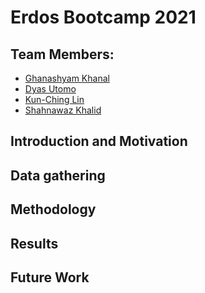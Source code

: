 # Erdos Bootcamp 2021

## Team Members: 
- [Ghanashyam Khanal](https://www.linkedin.com/in/ghanashyam-khanal/)
- [Dyas Utomo](https://www.linkedin.com/in/dyasutomo/)
- [Kun-Ching Lin](https://www.linkedin.com/in/kung-ching-lin/)
- [Shahnawaz Khalid](https://www.linkedin.com/in/shahnawaz-khalid-252345116/)

## Introduction and Motivation

## Data gathering

## Methodology

## Results

## Future Work
